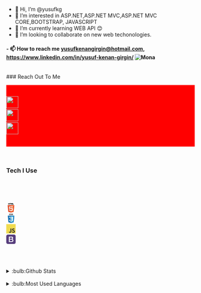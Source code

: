 - 👋 Hi, I’m @yusufkg
- 👀 I’m interested in ASP.NET,ASP.NET MVC,ASP.NET MVC CORE,BOOTSTRAP, JAVASCRIPT
- 🌱 I’m currently learning WEB API :blush:            
- 💞️ I’m looking to collaborate on new web techonologies.
#### - 📫 How to reach me yusufkenangirgin@hotmail.com, https://www.linkedin.com/in/yusuf-kenan-girgin/                       ![Mona](https://github.githubassets.com/images/mona-whisper.gif)

                     
                     
                     
<!-- 
<iframe src="https://giphy.com/embed/l1J9PC411qxTzlp2U" align="right" frameBorder="0" class="giphy-embed" allowFullScreen>
</iframe> -->

<!---
yusufkg/yusufkg is a ✨ special ✨ repository because its `README.md` (this file) appears on your GitHub profile.
You can click the Preview link to take a look at your changes.
-->
</br>
<script>
.image #svg {
  color:#ffffff;
}
</script>
### Reach Out To Me
</br>
<div style="background-color:red">
<pre>

[<img id="svg" height="32" width="32" src="https://unpkg.com/simple-icons@v5/icons/twitter.svg" />][Twitter]     [<img height="32" width="32"  src="https://unpkg.com/simple-icons@v5/icons/linkedin.svg" />][linkedin]      [<img height="32" width="32" src="https://unpkg.com/simple-icons@v5/icons/instagram.svg" />][Instagram]

</pre>
  </div>
  
</br>

### Tech I Use
</br>
<pre>

<img src="https://raw.githubusercontent.com/github/explore/80688e429a7d4ef2fca1e82350fe8e3517d3494d/topics/html/html.png" width="25"/></div>      <img src="https://raw.githubusercontent.com/github/explore/80688e429a7d4ef2fca1e82350fe8e3517d3494d/topics/css/css.png" width="25"/>      <img src="https://raw.githubusercontent.com/github/explore/80688e429a7d4ef2fca1e82350fe8e3517d3494d/topics/javascript/javascript.png" width="25"/>      <img src="https://raw.githubusercontent.com/github/explore/80688e429a7d4ef2fca1e82350fe8e3517d3494d/topics/bootstrap/bootstrap.png" width="25"/>

</pre>

</br>

<details>
<summary>:bulb:Github Stats</summary>
  
</br>
<img src="https://github-readme-stats.vercel.app/api?username=yusufkg&theme=radical" >
</details>

</br>

<details>
<summary>:bulb:Most Used Languages</summary>
  
</br>
<img src="https://github-readme-stats.vercel.app/api/top-langs/?username=anuraghazra&layout=compact" >
</details>


[Twitter]:https://twitter.com/yusufkenan_grgn
[Linkedin]:https://www.linkedin.com/in/yusuf-kenan-girgin/
[Instagram]:https://www.instagram.com/yusufkenangrgn/

